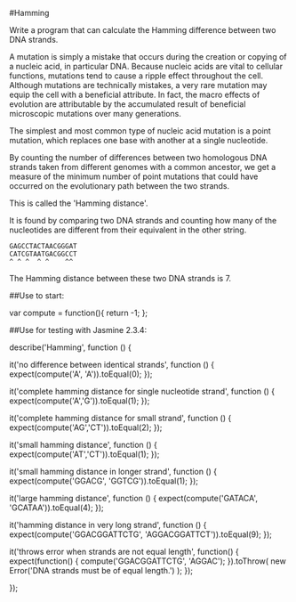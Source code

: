 #Hamming

Write a program that can calculate the Hamming difference between two DNA strands.

A mutation is simply a mistake that occurs during the creation or
copying of a nucleic acid, in particular DNA. Because nucleic acids are
vital to cellular functions, mutations tend to cause a ripple effect
throughout the cell. Although mutations are technically mistakes, a very
rare mutation may equip the cell with a beneficial attribute. In fact,
the macro effects of evolution are attributable by the accumulated
result of beneficial microscopic mutations over many generations.

The simplest and most common type of nucleic acid mutation is a point
mutation, which replaces one base with another at a single nucleotide.

By counting the number of differences between two homologous DNA strands
taken from different genomes with a common ancestor, we get a measure of
the minimum number of point mutations that could have occurred on the
evolutionary path between the two strands.

This is called the 'Hamming distance'.

It is found by comparing two DNA strands and counting how many of the
nucleotides are different from their equivalent in the other string.

    GAGCCTACTAACGGGAT
    CATCGTAATGACGGCCT
    ^ ^ ^  ^ ^    ^^

The Hamming distance between these two DNA strands is 7.

##Use to start:

var compute = function(){
	return -1;
};

##Use for testing with Jasmine 2.3.4:

describe('Hamming', function () {

  it('no difference between identical strands', function () {
    expect(compute('A', 'A')).toEqual(0);
  });

  it('complete hamming distance for single nucleotide strand', function () {
    expect(compute('A','G')).toEqual(1);
  });

  it('complete hamming distance for small strand', function () {
    expect(compute('AG','CT')).toEqual(2);
  });

  it('small hamming distance', function () {
    expect(compute('AT','CT')).toEqual(1);
  });

  it('small hamming distance in longer strand', function () {
    expect(compute('GGACG', 'GGTCG')).toEqual(1);
  });

  it('large hamming distance', function () {
    expect(compute('GATACA', 'GCATAA')).toEqual(4);
  });

  it('hamming distance in very long strand', function () {
    expect(compute('GGACGGATTCTG', 'AGGACGGATTCT')).toEqual(9);
  });

  it('throws error when strands are not equal length', function() {
    expect(function() { compute('GGACGGATTCTG', 'AGGAC'); }).toThrow(
      new Error('DNA strands must be of equal length.')
    );
  });

});
